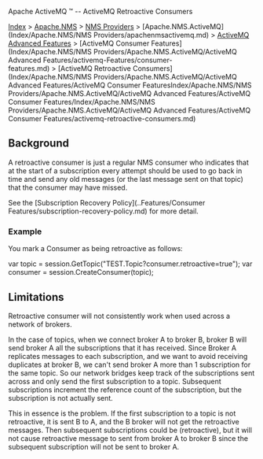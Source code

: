 Apache ActiveMQ ™ -- ActiveMQ Retroactive Consumers 

[Index](index.html) > [Apache.NMS](Index/apacheIndex/Overview/nms.md) > [NMS Providers](Index/Apache.NMS/nms-providers.md) > [Apache.NMS.ActiveMQ](Index/Apache.NMS/NMS Providers/apachenmsactivemq.md) > [ActiveMQ Advanced Features](activemq-advanced-features.md) > [ActiveMQ Consumer Features](Index/Apache.NMS/NMS Providers/Apache.NMS.ActiveMQ/ActiveMQ Advanced Features/activemq-Features/consumer-features.md) > [ActiveMQ Retroactive Consumers](Index/Apache.NMS/NMS Providers/Apache.NMS.ActiveMQ/ActiveMQ Advanced Features/ActiveMQ Consumer FeaturesIndex/Apache.NMS/NMS Providers/Apache.NMS.ActiveMQ/ActiveMQ Advanced Features/ActiveMQ Consumer Features/Index/Apache.NMS/NMS Providers/Apache.NMS.ActiveMQ/ActiveMQ Advanced Features/ActiveMQ Consumer Features/activemq-retroactive-consumers.md)

Background
----------

A retroactive consumer is just a regular NMS consumer who indicates that at the start of a subscription every attempt should be used to go back in time and send any old messages (or the last message sent on that topic) that the consumer may have missed.

See the [Subscription Recovery Policy](..Features/Consumer Features/subscription-recovery-policy.md) for more detail.

### Example

You mark a Consumer as being retroactive as follows:

var topic = session.GetTopic("TEST.Topic?consumer.retroactive=true");
var consumer = session.CreateConsumer(topic);

Limitations
-----------

Retroactive consumer will not consistently work when used across a network of brokers.

In the case of topics, when we connect broker A to broker B, broker B will send broker A all the subscriptions that it has received. Since Broker A replicates messages to each subscription, and we want to avoid receiving duplicates at broker B, we can't send broker A more than 1 subscription for the same topic. So our network bridges keep track of the subscriptions sent across and only send the first subscription to a topic. Subsequent subscriptions increment the reference count of the subscription, but the subscription is not actually sent.

This in essence is the problem. If the first subscription to a topic is not retroactive, it is sent B to A, and the B broker will not get the retroactive messages. Then subsequent subscriptions could be (retroactive), but it will not cause retroactive message to sent from broker A to broker B since the subsequent subscription will not be sent to broker A.


